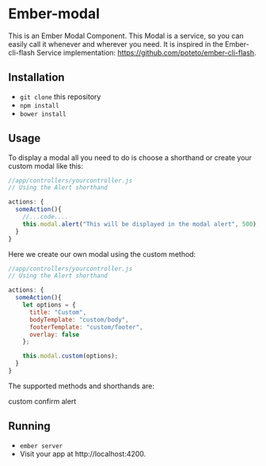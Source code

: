 # Ember-modal
This is an Ember Modal Component.
This Modal is a service, so you can easily call it whenever and wherever you need.
It is inspired in the Ember-cli-flash Service implementation: https://github.com/poteto/ember-cli-flash.

## Installation

* `git clone` this repository
* `npm install`
* `bower install`

## Usage

To display a modal all you need to do is choose a shorthand or create your custom modal like this:
```javascript
//app/controllers/yourcontroller.js
// Using the Alert shorthand

actions: {
  someAction(){
    //...code....
    this.modal.alert("This will be displayed in the modal alert", 500);        
  }
}
```

Here we create our own modal using the custom method:

```javascript
//app/controllers/yourcontroller.js
// Using the Alert shorthand

actions: {
  someAction(){
    let options = {
      title: "Custom",
      bodyTemplate: "custom/body",
      footerTemplate: "custom/footer",
      overlay: false
    };

    this.modal.custom(options);
  }
}
```

The supported methods and shorthands are:

custom
confirm
alert

## Running

* `ember server`
* Visit your app at http://localhost:4200.
